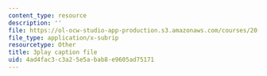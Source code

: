 ```yaml
---
content_type: resource
description: ''
file: https://ol-ocw-studio-app-production.s3.amazonaws.com/courses/20-219-becoming-the-next-bill-nye-writing-and-hosting-the-educational-show-january-iap-2015/4ad4fac3c3a25e5abab8e9605ad75171_GXvoGKLnGn8.vtt
file_type: application/x-subrip
resourcetype: Other
title: 3play caption file
uid: 4ad4fac3-c3a2-5e5a-bab8-e9605ad75171
---
```

